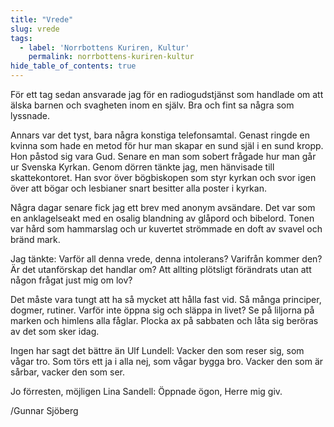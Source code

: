 ```yaml
---
title: "Vrede"
slug: vrede
tags:
  - label: 'Norrbottens Kuriren, Kultur'
    permalink: norrbottens-kuriren-kultur
hide_table_of_contents: true
---
```

För ett tag sedan ansvarade jag för en radiogudstjänst som handlade om att älska barnen och svagheten inom en själv. Bra och fint sa några som lyssnade. 

<!--truncate-->

Annars var det tyst, bara några konstiga telefonsamtal. Genast ringde en kvinna som hade en metod för hur man skapar en sund själ i en sund kropp. Hon påstod sig vara Gud. Senare en man som sobert frågade hur man går ur Svenska Kyrkan. Genom dörren tänkte jag, men hänvisade till skattekontoret. Han svor över bögbiskopen som styr kyrkan och svor igen över att bögar och lesbianer snart besitter alla poster i kyrkan. 

Några dagar senare fick jag ett brev med anonym avsändare. Det var som en anklagelseakt med en osalig blandning av glåpord och bibelord. Tonen var hård som hammarslag och ur kuvertet strömmade en doft av svavel och bränd mark.

Jag tänkte: Varför all denna vrede, denna intolerans? Varifrån kommer den? Är det utanförskap det handlar om? Att allting plötsligt förändrats utan att någon frågat just mig om lov?

Det måste vara tungt att ha så mycket att hålla fast vid. Så många principer, dogmer, rutiner. Varför inte öppna sig och släppa in livet? Se på liljorna på marken och himlens alla fåglar. Plocka ax på sabbaten och låta sig beröras av det som sker idag. 

Ingen har sagt det bättre än Ulf Lundell: Vacker den som reser sig, som vågar tro. Som törs ett ja i alla nej, som vågar bygga bro. Vacker den som är sårbar, vacker den som ser.

Jo förresten, möjligen Lina Sandell: Öppnade ögon, Herre mig giv.

/Gunnar Sjöberg
